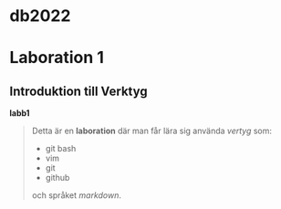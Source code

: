 
# db2022

# Laboration 1

## Introduktion till Verktyg  

**labb1**  

> Detta är en **laboration** där man får lära sig använda *vertyg* som:  
> - git bash
> - vim
> - git
> - github
>
> och språket *markdown*.

